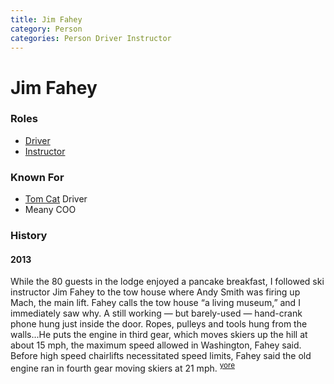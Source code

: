 ```yaml
---
title: Jim Fahey
category: Person
categories: Person Driver Instructor
---
```

# Jim Fahey
### Roles

* [Driver](Driver)
* [Instructor](Instructor)

### Known For

* [Tom Cat](Tom-Cat) Driver
* Meany COO

### History

#### 2013

While the 80 guests in the lodge enjoyed a pancake breakfast, I followed ski instructor Jim Fahey to the tow house where Andy Smith was firing up Mach, the main lift. Fahey calls the tow house “a living museum,” and I immediately saw why. A still working — but barely-used — hand-crank phone hung just inside the door. Ropes, pulleys and tools hung from the walls...He puts the engine in third gear, which moves skiers up the hill at about 15 mph, the maximum speed allowed in Washington, Fahey said. Before high speed chairlifts necessitated speed limits, Fahey said the old engine ran in fourth gear moving skiers at 21 mph. <sup>[yore][]</sup>


[yore]: https://www.theolympian.com/outdoors/article25316305.html
